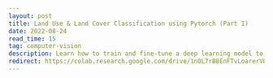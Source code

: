 ```yaml
---
layout: post
title: Land Use & Land Cover Classification using Pytorch (Part I)
date: 2022-08-24 
read_time: 15
tag: computer-vision
description: Learn how to train and fine-tune a deep learning model to classify satellite images into 10 land use and land cover (LULC) categories.
redirect: https://colab.research.google.com/drive/1nOL7rB8EnFTvLoarerVOtECYBwJKth-t?usp=sharing
---
```

